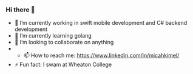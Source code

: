 ### Hi there 👋
- 🔭 I’m currently working in swift mobile development and C# backend development
- 🌱 I’m currently learning golang
- 👯 I’m looking to collaborate on anything
- - 📫 How to reach me: https://www.linkedin.com/in/micahkimel/
- ⚡ Fun fact: I swam at Wheaton College

<!--
**MicahKimel/micahkimel** is a ✨ Full Stack Developer ✨

Here are some ideas to get you started:

- 🔭 I’m currently working on swift mobile development and C# backend development
- 🌱 I’m currently learning golang
- 👯 I’m looking to collaborate on anything
- 📫 How to reach me: ...
- ⚡ Fun fact: ...
-->
